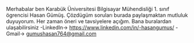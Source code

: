 Merhabalar ben Karabük Üniversitesi Bilgisayar Mühendisliği 1. sınıf ögrencisi Hasan Gümüş. Çözdügüm soruları burada paylaşmaktan mutluluk duyuyorum. Her zaman öneri ve tavsiyelere açığım. 
Bana buralardan ulaşabilirsiniz -LinkedIn-> https://www.linkedin.com/in/-hasangumus/ 
                                -Gmail->  gumushasan764@gmail.com
